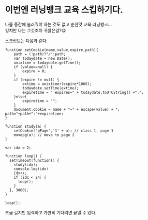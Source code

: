 # 이번엔 러닝뱅크 교육 스킵하기다.

나름 중간에 눌러줘야 하는 것도 없고 순한맛 교육 러닝뱅크...  
킹치만 나는 그것조차 귀찮은걸?😋  

스크립트는 다음과 같다.  
```
function setCookie(name,value,expire,path){ 
    path = (!path)?"/":path; 
    var todaydate = new Date();
    unixtime = todaydate.getTime();
    if (value==null) {
        expire = 0;
    }
    if (expire != null) {
        extime = unixtime+(expire*1000);
        todaydate.setTime(extime);
        expiretime = " expires=" + todaydate.toUTCString() +";"; 
    }else{
        expiretime = ""; 
    }
    document.cookie = name + "=" + escape(value) + "; path="+path+";"+expiretime; 
}

function study(a) {
    setCookie("pPage",'1' + a); // class 1, page 1
    movepg(a); // move to page 2
}

var idx = 2;

function loop() {
  setTimeout(function() {
    study(idx);
    console.log(idx)
    idx++;
    if (idx < 24) {
      loop();
    }
  }, 3000);
}

loop();
```

조금 길지만 입력하고 가만히 기다리면 끝낼 수 있다.